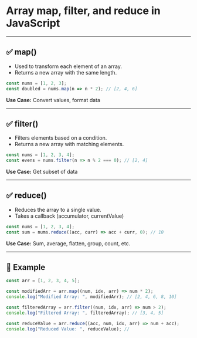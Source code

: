 # Array map, filter, and reduce in JavaScript

---

## ✅ map()
- Used to transform each element of an array.
- Returns a new array with the same length.

```js
const nums = [1, 2, 3];
const doubled = nums.map(n => n * 2); // [2, 4, 6]
```
**Use Case:** Convert values, format data

---

## ✅ filter()
- Filters elements based on a condition.
- Returns a new array with matching elements.

```js
const nums = [1, 2, 3, 4];
const evens = nums.filter(n => n % 2 === 0); // [2, 4]
```
**Use Case:** Get subset of data

---

## ✅ reduce()
- Reduces the array to a single value.
- Takes a callback (accumulator, currentValue)

```js
const nums = [1, 2, 3, 4];
const sum = nums.reduce((acc, curr) => acc + curr, 0); // 10
```
**Use Case:** Sum, average, flatten, group, count, etc.

---

## 🔎 Example

```js
const arr = [1, 2, 3, 4, 5];

const modifiedArr = arr.map((num, idx, arr) => num * 2);
console.log("Modified Array: ", modifiedArr); // [2, 4, 6, 8, 10]

const filteredArray = arr.filter((num, idx, arr) => num > 2);
console.log("Filtered Array: ", filteredArray); // [3, 4, 5]

const reduceValue = arr.reduce((acc, num, idx, arr) => num + acc);
console.log("Reduced Value: ", reduceValue); //
```